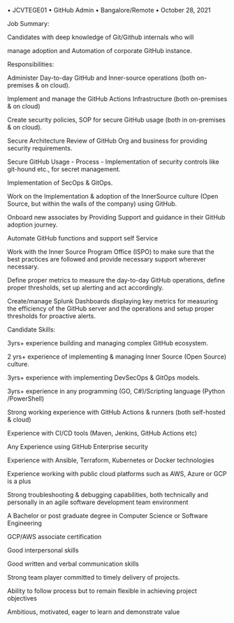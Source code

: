 • JCVTEGE01
• GitHub Admin
• Bangalore/Remote
• October 28, 2021

Job Summary:

Candidates with deep knowledge of Git/Github internals who will

manage adoption and Automation of corporate GitHub instance.

Responsibilities:

Administer Day-to-day GitHub and Inner-source operations (both on-premises & on cloud).

Implement and manage the GitHub Actions Infrastructure (both on-premises & on cloud)

Create security policies, SOP for secure GitHub usage (both in on-premises & on cloud).

Secure Architecture Review of GitHub Org and business for providing security requirements.

Secure GitHub Usage - Process - Implementation of security controls like git-hound etc., for secret management.

Implementation of SecOps & GitOps.

Work on the Implementation & adoption of the InnerSource culture (Open Source, but within the walls of the company) using GitHub.

Onboard new associates by Providing Support and guidance in their GitHub adoption journey.

Automate GitHub functions and support self Service

Work with the Inner Source Program Office (ISPO) to make sure that the best practices are followed and provide necessary support wherever necessary.

Define proper metrics to measure the day-to-day GitHub operations, define proper thresholds, set up alerting and act accordingly.

Create/manage Splunk Dashboards displaying key metrics for measuring the efficiency of the GitHub server and the operations and setup proper thresholds for proactive alerts.

Candidate Skills:

3yrs+ experience building and managing complex GitHub ecosystem.

2 yrs+ experience of implementing & managing Inner Source (Open Source) culture.

3yrs+ experience with implementing DevSecOps & GitOps models.

3yrs+ experience in any programming (GO, C#)/Scripting language (Python /PowerShell)

Strong working experience with GitHub Actions & runners (both self-hosted & cloud)

Experience with CI/CD tools (Maven, Jenkins, GitHub Actions etc)

Any Experience using GitHub Enterprise security

Experience with Ansible, Terraform, Kubernetes or Docker technologies

Experience working with public cloud platforms such as AWS, Azure or GCP is a plus

Strong troubleshooting & debugging capabilities, both technically and personally in an agile software development team environment

A Bachelor or post graduate degree in Computer Science or Software Engineering

GCP/AWS associate certification

Good interpersonal skills

Good written and verbal communication skills

Strong team player committed to timely delivery of projects.

Ability to follow process but to remain flexible in achieving project objectives

Ambitious, motivated, eager to learn and demonstrate value
